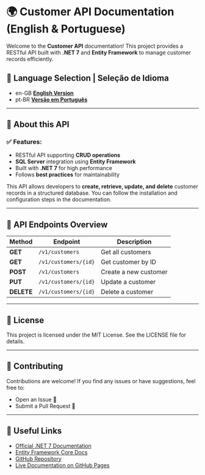 # 🌍 Customer API Documentation (English & Portuguese)

Welcome to the **Customer API** documentation! This project provides a RESTful API built with **.NET 7** and **Entity Framework** to manage customer records efficiently.

## 📌 Language Selection | Seleção de Idioma

- en-GB **[English Version](en-gb/README.md)**
- pt-BR **[Versão em Português](pt-br/README.md)**

---

## 📖 About this API

### ✅ Features:
- RESTful API supporting **CRUD operations**
- **SQL Server** integration using **Entity Framework**
- Built with **.NET 7** for high performance
- Follows **best practices** for maintainability

This API allows developers to **create, retrieve, update, and delete** customer records in a structured database. You can follow the installation and configuration steps in the documentation.

---

## 📌 API Endpoints Overview
| Method  | Endpoint             | Description         |
|---------|----------------------|---------------------|
| **GET**  | `/v1/customers`      | Get all customers  |
| **GET**  | `/v1/customers/{id}` | Get customer by ID |
| **POST** | `/v1/customers`      | Create a new customer |
| **PUT**  | `/v1/customers/{id}` | Update a customer  |
| **DELETE** | `/v1/customers/{id}` | Delete a customer  |

---

## 📄 License
This project is licensed under the MIT License. See the LICENSE file for details.

---

## 🤝 Contributing
Contributions are welcome! If you find any issues or have suggestions, feel free to:

- Open an Issue 💬
- Submit a Pull Request 🚀

---

## 🔗 Useful Links
- [Official .NET 7 Documentation](https://dotnet.microsoft.com/en-us/download/dotnet/7.0)
- [Entity Framework Core Docs](https://learn.microsoft.com/en-us/ef/core/)
- [GitHub Repository](https://github.com/Yurijpereira/API-Documentation-Tutorial)
- [Live Documentation on GitHub Pages](https://yurijpereira.github.io/API-Tutorial-Documentation/)